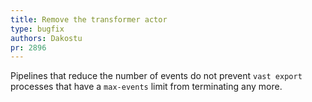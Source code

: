 ```yaml
---
title: Remove the transformer actor
type: bugfix
authors: Dakostu
pr: 2896
---
```


Pipelines that reduce the number of events do not prevent `vast export`
processes that have a `max-events` limit from terminating any more.
